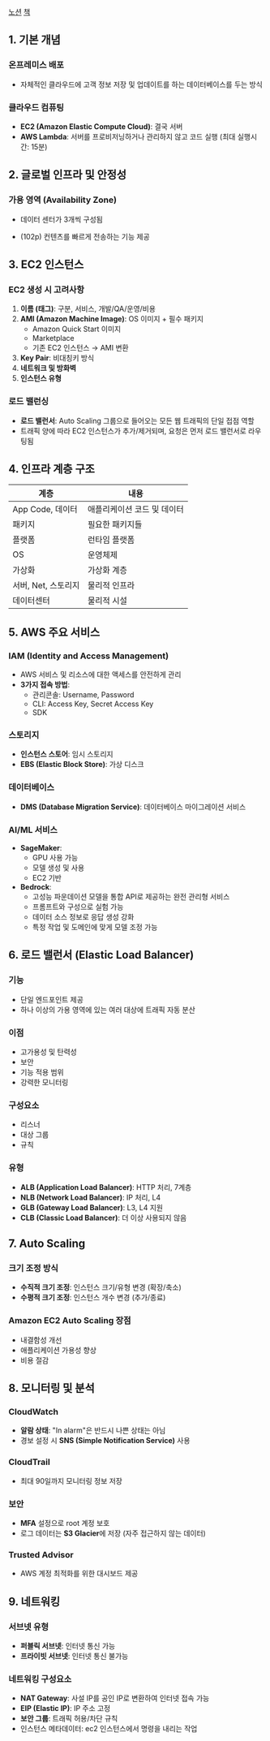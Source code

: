 [노션](https://fanatical-margin-183.notion.site/AWS-Cloud-Practitioner-Essentials-20250915-17-f5b05965d1c746cabff6dc25bd056e1e)
[책](https://online.vitalsource.com/reader/books/100-ACPEXX-37-KO-SG-E?library_return_url=https%3A%2F%2Fonline.vitalsource.com%2Fhome%2Fmy-library)


## 1. 기본 개념

### 온프레미스 배포
- 자체적인 클라우드에 고객 정보 저장 및 업데이트를 하는 데이터베이스를 두는 방식

### 클라우드 컴퓨팅
- **EC2 (Amazon Elastic Compute Cloud)**: 결국 서버
- **AWS Lambda**: 서버를 프로비저닝하거나 관리하지 않고 코드 실행 (최대 실행시간: 15분)

## 2. 글로벌 인프라 및 안정성
### 가용 영역 (Availability Zone)
- 데이터 센터가 3개씩 구성됨

- (102p) 컨텐츠를 빠르게 전송하는 기능 제공

## 3. EC2 인스턴스
### EC2 생성 시 고려사항
1. **이름 (태그)**: 구분, 서비스, 개발/QA/운영/비용
2. **AMI (Amazon Machine Image)**: OS 이미지 + 필수 패키지
    - Amazon Quick Start 이미지
    - Marketplace
    - 기존 EC2 인스턴스 → AMI 변환
3. **Key Pair**: 비대칭키 방식
4. **네트워크 및 방화벽**
5. **인스턴스 유형**

### 로드 밸런싱
- **로드 밸런서**: Auto Scaling 그룹으로 들어오는 모든 웹 트래픽의 단일 접점 역할
- 트래픽 양에 따라 EC2 인스턴스가 추가/제거되며, 요청은 먼저 로드 밸런서로 라우팅됨

## 4. 인프라 계층 구조

|계층|내용|
|---|---|
|App Code, 데이터|애플리케이션 코드 및 데이터|
|패키지|필요한 패키지들|
|플랫폼|런타임 플랫폼|
|OS|운영체제|
|가상화|가상화 계층|
|서버, Net, 스토리지|물리적 인프라|
|데이터센터|물리적 시설|

## 5. AWS 주요 서비스
### IAM (Identity and Access Management)
- AWS 서비스 및 리소스에 대한 액세스를 안전하게 관리
- **3가지 접속 방법**:
    - 관리콘솔: Username, Password
    - CLI: Access Key, Secret Access Key
    - SDK

### 스토리지
- **인스턴스 스토어**: 임시 스토리지
- **EBS (Elastic Block Store)**: 가상 디스크

### 데이터베이스
- **DMS (Database Migration Service)**: 데이터베이스 마이그레이션 서비스

### AI/ML 서비스
- **SageMaker**:
    - GPU 사용 가능
    - 모델 생성 및 사용
    - EC2 기반
- **Bedrock**:
    - 고성능 파운데이션 모델을 통합 API로 제공하는 완전 관리형 서비스
    - 프롬프트와 구성으로 실험 가능
    - 데이터 소스 정보로 응답 생성 강화
    - 특정 작업 및 도메인에 맞게 모델 조정 가능

## 6. 로드 밸런서 (Elastic Load Balancer)
### 기능
- 단일 엔드포인트 제공
- 하나 이상의 가용 영역에 있는 여러 대상에 트래픽 자동 분산

### 이점
- 고가용성 및 탄력성
- 보안
- 기능 적용 범위
- 강력한 모니터링

### 구성요소
- 리스너
- 대상 그룹
- 규칙

### 유형
- **ALB (Application Load Balancer)**: HTTP 처리, 7계층
- **NLB (Network Load Balancer)**: IP 처리, L4
- **GLB (Gateway Load Balancer)**: L3, L4 지원
- **CLB (Classic Load Balancer)**: 더 이상 사용되지 않음

## 7. Auto Scaling

### 크기 조정 방식
- **수직적 크기 조정**: 인스턴스 크기/유형 변경 (확장/축소)
- **수평적 크기 조정**: 인스턴스 개수 변경 (추가/종료)

### Amazon EC2 Auto Scaling 장점
- 내결함성 개선
- 애플리케이션 가용성 향상
- 비용 절감

## 8. 모니터링 및 분석
### CloudWatch
- **알람 상태**: "In alarm"은 반드시 나쁜 상태는 아님
- 경보 설정 시 **SNS (Simple Notification Service)** 사용

### CloudTrail
- 최대 90일까지 모니터링 정보 저장

### 보안
- **MFA** 설정으로 root 계정 보호
- 로그 데이터는 **S3 Glacier**에 저장 (자주 접근하지 않는 데이터)

### Trusted Advisor
- AWS 계정 최적화를 위한 대시보드 제공

## 9. 네트워킹

### 서브넷 유형
- **퍼블릭 서브넷**: 인터넷 통신 가능
- **프라이빗 서브넷**: 인터넷 통신 불가능
### 네트워킹 구성요소
- **NAT Gateway**: 사설 IP를 공인 IP로 변환하여 인터넷 접속 가능
- **EIP (Elastic IP)**: IP 주소 고정
- **보안 그룹**: 트래픽 허용/차단 규칙
- 인스턴스 메타데이터: ec2 인스턴스에서 명령을 내리는 작업